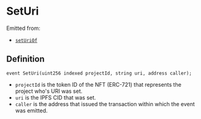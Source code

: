# SetUri

Emitted from:

* [`setUriOf`](../write/seturiof.md)

## Definition

```solidity
event SetUri(uint256 indexed projectId, string uri, address caller);
```

* `projectId` is the token ID of the NFT (ERC-721) that represents the project who's URI was set.
* `uri` is the IPFS CID that was set.
* `caller` is the address that issued the transaction within which the event was emitted.
